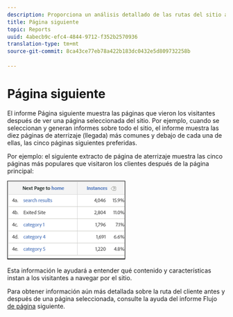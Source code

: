 ```yaml
---
description: Proporciona un análisis detallado de las rutas del sitio al señalar las páginas que vieron los visitantes después de ver una página seleccionada del sitio. Por ejemplo, cuando se seleccionan y generan informes sobre todo el sitio, el informe muestra las diez páginas de aterrizaje (llegada) más comunes y debajo de cada una de ellas, las cinco páginas siguientes preferidas. Esta información le ayudará a entender qué contenido y características instan a los visitantes a navegar por el sitio.
title: Página siguiente
topic: Reports
uuid: 4abecb9c-efc4-4844-9712-f352b2570936
translation-type: tm+mt
source-git-commit: 8ca43ce77eb78a422b183dc0432e5d809732258b

---
```



# Página siguiente

El informe Página siguiente muestra las páginas que vieron los visitantes después de ver una página seleccionada del sitio. Por ejemplo, cuando se seleccionan y generan informes sobre todo el sitio, el informe muestra las diez páginas de aterrizaje (llegada) más comunes y debajo de cada una de ellas, las cinco páginas siguientes preferidas.

Por ejemplo: el siguiente extracto de página de aterrizaje muestra las cinco páginas más populares que visitaron los clientes después de la página principal:

![](assets/nextpage.png)

Esta información le ayudará a entender qué contenido y características instan a los visitantes a navegar por el sitio.

Para obtener información aún más detallada sobre la ruta del cliente antes y después de una página seleccionada, consulte la ayuda del informe Flujo [de página](https://docs.adobe.com/content/help/en/analytics/components/variables/dimensions-reports/reports-next-page-flow.html) siguiente.

